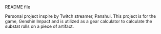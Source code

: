 README file

Personal project inspire by Twitch streamer, Panshui. This project is for the game, Genshin Impact and is utilized as a gear calculator to calculate the substat rolls on a piece of artifact.

